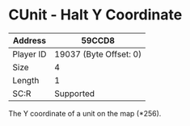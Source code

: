 
#  CUnit - Halt Y Coordinate
Address   | 59CCD8
----------|-------------
Player ID | 19037 (Byte Offset: 0)
Size 	  | 4
Length 	  | 1
SC:R      | Supported

The Y coordinate of a unit on the map (*256).
